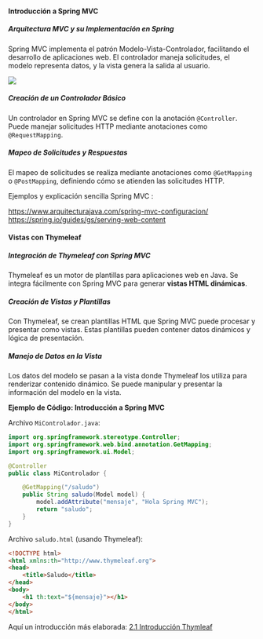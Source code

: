 #### Introducción a Spring MVC

##### Arquitectura MVC y su Implementación en Spring
Spring MVC implementa el patrón Modelo-Vista-Controlador, facilitando el desarrollo de aplicaciones web. El controlador maneja solicitudes, el modelo representa datos, y la vista genera la salida al usuario.

![](Diagrama%20MVC.png)

##### Creación de un Controlador Básico
Un controlador en Spring MVC se define con la anotación `@Controller`. Puede manejar solicitudes HTTP mediante anotaciones como `@RequestMapping`.

##### Mapeo de Solicitudes y Respuestas
El mapeo de solicitudes se realiza mediante anotaciones como `@GetMapping` o `@PostMapping`, definiendo cómo se atienden las solicitudes HTTP.

Ejemplos y explicación sencilla Spring MVC :

https://www.arquitecturajava.com/spring-mvc-configuracion/
https://spring.io/guides/gs/serving-web-content



#### Vistas con Thymeleaf

##### Integración de Thymeleaf con Spring MVC
Thymeleaf es un motor de plantillas para aplicaciones web en Java. Se integra fácilmente con Spring MVC para generar **vistas HTML dinámicas**.

##### Creación de Vistas y Plantillas
Con Thymeleaf, se crean plantillas HTML que Spring MVC puede procesar y presentar como vistas. Estas plantillas pueden contener datos dinámicos y lógica de presentación.

##### Manejo de Datos en la Vista
Los datos del modelo se pasan a la vista donde Thymeleaf los utiliza para renderizar contenido dinámico. Se puede manipular y presentar la información del modelo en la vista.



**Ejemplo de Código: Introducción a Spring MVC**

Archivo `MiControlador.java`:
```java
import org.springframework.stereotype.Controller;
import org.springframework.web.bind.annotation.GetMapping;
import org.springframework.ui.Model;

@Controller
public class MiControlador {

    @GetMapping("/saludo")
    public String saludo(Model model) {
        model.addAttribute("mensaje", "Hola Spring MVC");
        return "saludo";
    }
}
```

Archivo `saludo.html` (usando Thymeleaf):
```html
<!DOCTYPE html>
<html xmlns:th="http://www.thymeleaf.org">
<head>
    <title>Saludo</title>
</head>
<body>
    <h1 th:text="${mensaje}"></h1>
</body>
</html>
```


Aquí un introducción más elaborada: [2.1 Introducción Thymleaf](2.1%20Introducción%20Thymleaf.md)






